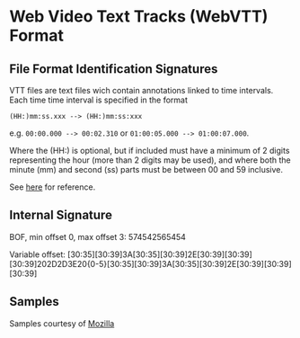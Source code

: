 # Web Video Text Tracks (WebVTT) Format 

## File Format Identification Signatures
VTT files are text files wich contain annotations linked to time intervals. Each 
time time interval is specified in the format 

`(HH:)mm:ss.xxx --> (HH:)mm:ss:xxx` 

e.g. `00:00.000 --> 00:02.310` or `01:00:05.000 --> 01:00:07.000`.

Where the (HH:) is optional, but if included must have a minimum of 2 digits
representing the hour (more than 2 digits may be used), and where both the
minute (mm) and second (ss) parts must be between 00 and 59 inclusive.

See [here](https://developer.mozilla.org/en-US/docs/Web/API/WebVTT_API) 
for reference.

## Internal Signature
BOF, min offset 0, max offset 3: 574542565454

Variable offset: [30:35][30:39]3A[30:35][30:39]2E[30:39][30:39][30:39]202D2D3E20{0-5}[30:35][30:39]3A[30:35][30:39]2E[30:39][30:39][30:39]

## Samples
Samples courtesy of [Mozilla](https://developer.mozilla.org/en-US/docs/Web/API/WebVTT_API)
